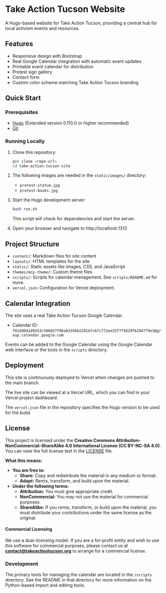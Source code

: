 # Take Action Tucson Website

A Hugo-based website for Take Action Tucson, providing a central hub for local activism events and resources.

## Features

- Responsive design with Bootstrap
- Real Google Calendar integration with automatic event updates
- Printable event calendar for distribution
- Protest sign gallery
- Contact form
- Custom color scheme matching Take Action Tucson branding

## Quick Start

### Prerequisites

- [Hugo](https://gohugo.io/getting-started/installing/) (Extended version 0.110.0 or higher recommended)
- [Git](https://git-scm.com/downloads)

### Running Locally

1. Clone this repository:
   ```bash
   git clone <repo-url>
   cd take-action-tucson-site
   ```

2. The following images are needed in the `static/images/` directory:
   - `protest-statue.jpg`
   - `protest-books.jpg`

3. Start the Hugo development server:
   ```bash
   bash run.sh
   ```
   This script will check for dependencies and start the server.

4. Open your browser and navigate to http://localhost:1313

## Project Structure

- `content/`: Markdown files for site content
- `layouts/`: HTML templates for the site
- `static/`: Static assets like images, CSS, and JavaScript
- `themes/mcp-theme/`: Custom theme files
- `scripts/`: Scripts for calendar management. See `scripts/README.md` for more.
- `vercel.json`: Configuration for Vercel deployment.

## Calendar Integration

The site uses a real Take Action Tucson Google Calendar.

- Calendar ID: `f81dd042d9553c506027f96a0335662281bfcb7c772ee33f7f5629f6294779e3@group.calendar.google.com`

Events can be added to the Google Calendar using the Google Calendar web interface or the tools in the `scripts` directory.

## Deployment

This site is continuously deployed to Vercel when changes are pushed to the main branch.

The live site can be viewed at a Vercel URL, which you can find in your Vercel project dashboard.

The `vercel.json` file in the repository specifies the Hugo version to be used for the build.

## License

This project is licensed under the **Creative Commons Attribution-NonCommercial-ShareAlike 4.0 International License (CC BY-NC-SA 4.0)**. You can view the full license text in the [LICENSE](LICENSE) file.

**What this means:**

*   **You are free to:**
    *   **Share:** Copy and redistribute the material in any medium or format.
    *   **Adapt:** Remix, transform, and build upon the material.
*   **Under the following terms:**
    *   **Attribution:** You must give appropriate credit.
    *   **NonCommercial:** You may not use the material for commercial purposes.
    *   **ShareAlike:** If you remix, transform, or build upon the material, you must distribute your contributions under the same license as the original.

#### Commercial Licensing

We use a dual-licensing model. If you are a for-profit entity and wish to use this software for commercial purposes, please contact us at **contact@takeactiontucson.org** to arrange for a commercial license.

### Development

The primary tools for managing the calendar are located in the `/scripts` directory. See the README in that directory for more information on the Python-based import and editing tools.
